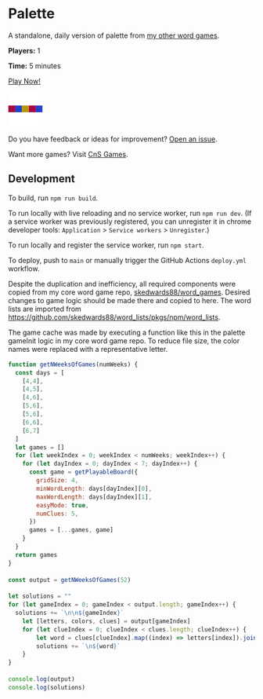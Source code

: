 # Palette

A standalone, daily version of palette from [my other word games](https://skedwards88.github.io/word_games/).

**Players:** 1

**Time:** 5 minutes

[Play Now!](https://palettegame.com/)

<img src="src/images/icon_512.png" alt="game icon" width="70"/>

Do you have feedback or ideas for improvement? [Open an issue](https://github.com/skedwards88/palette/issues/new).

Want more games? Visit [CnS Games](https://skedwards88.github.io/portfolio/).

## Development

To build, run `npm run build`.

To run locally with live reloading and no service worker, run `npm run dev`. (If a service worker was previously registered, you can unregister it in chrome developer tools: `Application` > `Service workers` > `Unregister`.)

To run locally and register the service worker, run `npm start`.

To deploy, push to `main` or manually trigger the GitHub Actions `deploy.yml` workflow.

Despite the duplication and inefficiency, all required components were copied from my core word game repo, [skedwards88/word_games](https://github.com/skedwards88/word_games). Desired changes to game logic should be made there and copied to here. The word lists are imported from https://github.com/skedwards88/word_lists/pkgs/npm/word_lists.

The game cache was made by executing a function like this in the palette gameInit logic in my core word game repo. To reduce file size, the color names were replaced with a representative letter.

```js
function getNWeeksOfGames(numWeeks) {
  const days = [
    [4,4],
    [4,5],
    [4,6],
    [5,6],
    [5,6],
    [6,6],
    [6,7]
  ]
  let games = []
  for (let weekIndex = 0; weekIndex < numWeeks; weekIndex++) {
    for (let dayIndex = 0; dayIndex < 7; dayIndex++) {
      const game = getPlayableBoard({
        gridSize: 4,
        minWordLength: days[dayIndex][0],
        maxWordLength: days[dayIndex][1],
        easyMode: true,
        numClues: 5,
      })
      games = [...games, game]
    }
  }
  return games
}

const output = getNWeeksOfGames(52)

let solutions = ""
for (let gameIndex = 0; gameIndex < output.length; gameIndex++) {
  solutions += `\n\n${gameIndex}`
    let [letters, colors, clues] = output[gameIndex]
    for (let clueIndex = 0; clueIndex < clues.length; clueIndex++) {
        let word = clues[clueIndex].map((index) => letters[index]).join("")
        solutions += `\n${word}`
    }
}

console.log(output)
console.log(solutions)
```
